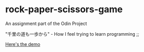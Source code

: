 # rock-paper-scissors-game
An assignment part of the Odin Project

"千里の道も一歩から" - How I feel trying to learn programming ;;

[Here's the demo](https://myshro.github.io/rock-paper-scissors-game/)
